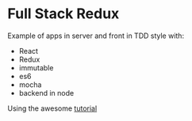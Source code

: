 # Full Stack Redux #
Example of apps in server and front in TDD style with:
- React
- Redux
- immutable
- es6
- mocha
- backend in node

Using the awesome [tutorial](https://teropa.info/blog/2015/09/10/full-stack-redux-tutorial.html)
